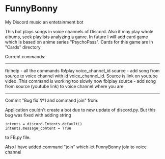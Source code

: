# FunnyBonny
My Discord music an entetainment bot

This bot plays songs in voice channels of Discord. Also it may play whole albums, seek playlists analyzing a ganre.
In future I will add card game which is based on anime series "PsychoPass". Cards for this game are in "Cards" directory

Current commands:
******************
fb!help - all the commands
fb!play voice_channel_id source - add song from source to voice channel with id voice_channel_id. Source is link on youtube video. This command is working too slowly now
fb!play source - add song from source (youtube link) to voice channel where you are 

******************
Commit "Bug fix №1 and command join" from:

Application couldn't create a bot due to new update of discord.py.
But this bug was fixed with adding string
    
    intents = discord.Intents.default()
    intents.message_content = True

to FB.py file.
    
Also I have added command "join" which let FunnyBonny join to voice channel
